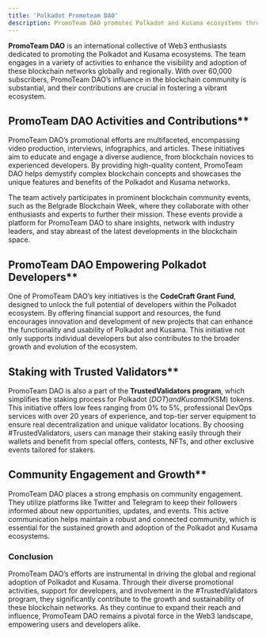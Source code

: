 ```yaml
---
title: 'Polkadot Promoteam DAO'
description: PromoTeam DAO promotes Polkadot and Kusama ecosystems through videos, articles, and events, engaging 60K+ subscribers worldwide.
---
```


**PromoTeam DAO** is an international collective of Web3 enthusiasts dedicated to promoting the Polkadot and Kusama ecosystems. The team engages in a variety of activities to enhance the visibility and adoption of these blockchain networks globally and regionally. With over 60,000 subscribers, PromoTeam DAO’s influence in the blockchain community is substantial, and their contributions are crucial in fostering a vibrant ecosystem.

## PromoTeam DAO Activities and Contributions**
PromoTeam DAO’s promotional efforts are multifaceted, encompassing video production, interviews, infographics, and articles. These initiatives aim to educate and engage a diverse audience, from blockchain novices to experienced developers. By providing high-quality content, PromoTeam DAO helps demystify complex blockchain concepts and showcases the unique features and benefits of the Polkadot and Kusama networks.

The team actively participates in prominent blockchain community events, such as the Belgrade Blockchain Week, where they collaborate with other enthusiasts and experts to further their mission. These events provide a platform for PromoTeam DAO to share insights, network with industry leaders, and stay abreast of the latest developments in the blockchain space.

## PromoTeam DAO Empowering Polkadot Developers**
One of PromoTeam DAO’s key initiatives is the **CodeCraft Grant Fund**, designed to unlock the full potential of developers within the Polkadot ecosystem. By offering financial support and resources, the fund encourages innovation and development of new projects that can enhance the functionality and usability of Polkadot and Kusama. This initiative not only supports individual developers but also contributes to the broader growth and evolution of the ecosystem.

## Staking with Trusted Validators**
PromoTeam DAO is also a part of the **TrustedValidators program**, which simplifies the staking process for Polkadot ($DOT) and Kusama ($KSM) tokens. This initiative offers low fees ranging from 0% to 5%, professional DevOps services with over 20 years of experience, and top-tier server equipment to ensure real decentralization and unique validator locations. By choosing #TrustedValidators, users can manage their staking easily through their wallets and benefit from special offers, contests, NFTs, and other exclusive events tailored for stakers.

## Community Engagement and Growth**
PromoTeam DAO places a strong emphasis on community engagement. They utilize platforms like Twitter and Telegram to keep their followers informed about new opportunities, updates, and events. This active communication helps maintain a robust and connected community, which is essential for the sustained growth and adoption of the Polkadot and Kusama ecosystems.

### Conclusion
PromoTeam DAO’s efforts are instrumental in driving the global and regional adoption of Polkadot and Kusama. Through their diverse promotional activities, support for developers, and involvement in the #TrustedValidators program, they significantly contribute to the growth and sustainability of these blockchain networks. As they continue to expand their reach and influence, PromoTeam DAO remains a pivotal force in the Web3 landscape, empowering users and developers alike.

